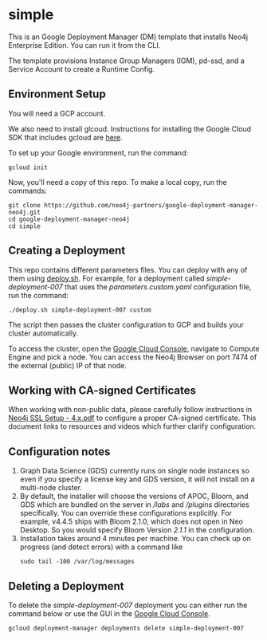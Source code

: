 # simple

This is an Google Deployment Manager (DM) template that installs Neo4j Enterprise Edition.  You can run it from the  CLI.

The template provisions Instance Group Managers (IGM), pd-ssd, and a Service Account to create a Runtime Config.

## Environment Setup

You will need a GCP account.

We also need to install glcoud.  Instructions for installing the Google Cloud SDK that includes gcloud are [here](https://cloud.google.com/sdk/).

To set up your Google environment, run the command:

    gcloud init

Now, you'll need a copy of this repo.  To make a local copy, run the commands:

    git clone https://github.com/neo4j-partners/google-deployment-manager-neo4j.git
    cd google-deployment-manager-neo4j
    cd simple

## Creating a Deployment

This repo contains different parameters files.  You can deploy with any of them using [deploy.sh](deploy.sh).  For example, for a deployment called <i>simple-deployment-007</i> that uses the <i>parameters.custom.yaml</i> configuration file, run the command:

    ./deploy.sh simple-deployment-007 custom

The script then passes the cluster configuration to GCP and builds your cluster automatically.

To access the cluster, open the [Google Cloud Console](http://cloud.google.com/console), navigate to Compute Engine and pick a node.  You can access the Neo4j Browser on port 7474 of the external (public) IP of that node.

## Working with CA-signed Certificates

When working with non-public data, please carefully follow instructions in [Neo4j SSL Setup - 4.x.pdf](Neo4jSSLSetup-4.x.pdf) to configure a proper CA-signed certificate.  This document links to resources and videos which further clarify configuration.</i>

## Configuration notes

<ol> 
<li>Graph Data Science (GDS) currently runs on single node instances so even if you specify a license key and GDS version, it will not install on a multi-node cluster.</li>
<li>By default, the installer will choose the versions of APOC, Bloom, and GDS which are bundled on the server in <i>/labs</i> and <i>/plugins</i> directories specifically.  You can override these configurations explicitly.  For example, v4.4.5 ships with Bloom 2.1.0, which does not open in Neo Desktop.  So you would specify Bloom Version <i>2.1.1</i> in the configuration.</li>
<li>Installation takes around 4 minutes per machine.  You can check up on progress (and detect errors) with a command like
        
    sudo tail -100 /var/log/messages

</li>
</ol>

## Deleting a Deployment

To delete the <i>simple-deployment-007</i> deployment you can either run the command below or use the GUI in the [Google Cloud Console](http://cloud.google.com/console).

    gcloud deployment-manager deployments delete simple-deployment-007
